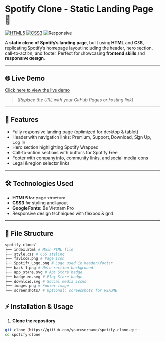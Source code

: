 # Spotify Clone - Static Landing Page 🎵

[![HTML5](https://img.shields.io/badge/HTML5-orange?logo=html5)](https://developer.mozilla.org/en-US/docs/Web/HTML)
[![CSS3](https://img.shields.io/badge/CSS3-blue?logo=css3)](https://developer.mozilla.org/en-US/docs/Web/CSS)
![Responsive](https://img.shields.io/badge/Responsive-Yes-brightgreen)  

A **static clone of Spotify’s landing page**, built using **HTML** and **CSS**, replicating Spotify’s homepage layout including the header, hero section, call-to-action, and footer. Perfect for showcasing **frontend skills** and **responsive design**.

---

## 🌐 Live Demo

[Click here to view the live demo](https://yourusername.github.io/spotify-clone/)  
> *(Replace the URL with your GitHub Pages or hosting link)*

---

## 🚀 Features

- Fully responsive landing page (optimized for desktop & tablet)  
- Header with navigation links: Premium, Support, Download, Sign Up, Log In  
- Hero section highlighting Spotify Wrapped  
- Call-to-action sections with buttons for Spotify Free  
- Footer with company info, community links, and social media icons  
- Legal & region selector links  

---

## 🛠️ Technologies Used

- **HTML5** for page structure  
- **CSS3** for styling and layout  
- **Google Fonts**: Be Vietnam Pro  
- Responsive design techniques with flexbox & grid  

---

## 📂 File Structure
 ```bash
spotify-clone/
├── index.html # Main HTML file
├── style.css # CSS styling
├── favicon.png # Page icon
├── Spotify_Logo.png # Logo used in header/footer
├── back-1.png # Hero section background
├── app_store.svg # App Store badge
├── badge-en.svg # Play Store badge
├── download.svg # Social media icons
├── images.png # Footer image
└── screenshots/ # Optional: screenshots for README
```

## ⚡ Installation & Usage

1. **Clone the repository**
 ```bash
git clone (https://github.com/yourusername/spotify-clone.git)
cd spotify-clone
```
